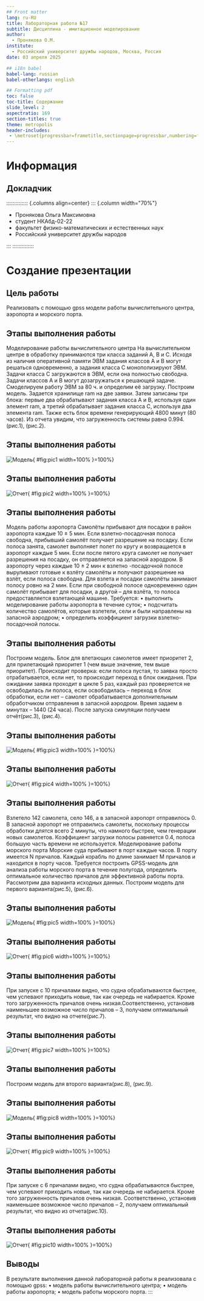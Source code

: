 ```yaml
---
## Front matter
lang: ru-RU
title: Лабораторная работа №17
subtitle: Дисциплина - имитационное моделирование
author:
  - Пронякова О.М.
institute:
  - Российский университет дружбы народов, Москва, Россия
date: 03 апреля 2025

## i18n babel
babel-lang: russian
babel-otherlangs: english

## Formatting pdf
toc: false
toc-title: Содержание
slide_level: 2
aspectratio: 169
section-titles: true
theme: metropolis
header-includes:
 - \metroset{progressbar=frametitle,sectionpage=progressbar,numbering=fraction}
---
```


# Информация

## Докладчик

:::::::::::::: {.columns align=center}
::: {.column width="70%"}

  * Пронякова Ольга Максимовна
  * студент НКАбд-02-22
  * факультет физико-математических и естественных наук
  * Российский университет дружбы народов

:::
::::::::::::::

# Создание презентации

## Цель работы

Реализовать с помощью gpss модели работы вычислительного центра, аэропорта и морского порта.

## Этапы выполнения работы

Моделирование работы вычислительного центра 
На вычислительном центре в обработку принимаются три класса заданий А, В и С. Исходя из наличия оперативной памяти ЭВМ задания классов А и В могут решаться одновременно, а задания класса С монополизируют ЭВМ. Задачи класса С загружаются в ЭВМ, если она полностью свободна. Задачи классов А и В могут дозагружаться к решающей задаче. Смоделируем работу ЭВМ за 80 ч. и определим её загрузку. Построим модель.  Задается хранилище ram на две заявки. Затем записаны три блока: первые два обрабатывают задания класса A и B, используя один элемент ram, а третий обрабатывает задания класса C, используя два элемента ram. Также есть блок  времени генерирующий 4800 минут (80 часов).  Из отчета увидим, что загруженность системы равна 0.994.(рис.1), (рис.2).

## Этапы выполнения работы

![Модель](image/pic1.jpeg){ #fig:pic1 width=100% }=100%}

## Этапы выполнения работы

![Отчет](image/pic2.jpeg){ #fig:pic2 width=100% }=100%}

## Этапы выполнения работы

Модель работы аэропорта Самолёты прибывают для посадки в район аэропорта каждые 10 ± 5 мин. Если взлетно-посадочная полоса свободна, прибывший самолёт получает разрешение на посадку. Если полоса занята, самолет выполняет полет по кругу и возвращается в аэропорт каждые 5 мин. Если после пятого круга самолет не получает разрешения на посадку, он отправляется на запасной аэродром. В аэропорту через каждые 10 ± 2 мин к взлетно -посадочной полосе выруливают готовые к взлёту самолёты и получают разрешение на взлёт, если полоса свободна. Для взлета и посадки самолёты занимают полосу ровно на 2 мин. Если при свободной полосе одновременно один самолёт прибывает для посадки, а другой – для взлёта, то полоса предоставляется взлетающей машине. Требуется: 
• выполнить моделирование работы аэропорта в течение суток; 
• подсчитать количество самолётов, которые взлетели, сели и были направлены на запасной аэродром; 
• определить коэффициент загрузки взлетно-посадочной полосы. 

## Этапы выполнения работы

Построим модель.  Блок для влетающих самолетов имеет приоритет 2, для прилетающий приоритет 1 (чем выше значение, тем выше приоритет). Происходит проверка: если полоса пустая, то заявка просто отрабатывается, если нет, то происходит переход в блок ожидания. При ожидании заявка проходит в цикле 5 раз, каждый раз проверяется не освободилась ли полоса, если освободилась – переход в блок обработки, если нет – самолет обрабатывается дополнительным обработчиком отправления в запасной аэродром. Время задаем в минутах – 1440 (24 часа). После запуска симуляции получаем отчёт(рис.3), (рис.4).

## Этапы выполнения работы

![Модель](image/pic3.jpeg){ #fig:pic3 width=100% }=100%}

## Этапы выполнения работы

![Отчет](image/pic4.jpeg){ #fig:pic4 width=100% }=100%}

## Этапы выполнения работы

 Взлетело 142 самолета, село 146, а в запасной аэропорт отправилось 0. В запасной аэропорт не отправились самолеты, поскольку процессы обработки длятся всего 2 минуты, что намного быстрее, чем генерации новых самолетов. Коэффициент загрузки полосы равняется 0.4, полоса большую часть времени не используется. 
Моделирование работы морского порта Морские суда прибывают в порт каждые  часов. В порту имеется N причалов. Каждый корабль по длине занимает M причалов и находится в порту  часов. Требуется построить GPSS-модель для анализа работы морского порта в течение полугода, определить оптимальное количество причалов для эффективной работы порта. Рассмотрим два варианта исходных данных.  Построим модель для первого варианта(рис.5), (рис.6).

## Этапы выполнения работы

![Модель](image/pic5.jpeg){ #fig:pic5 width=100% }=100%}

## Этапы выполнения работы

![Отчет](image/pic6.jpeg){ #fig:pic6 width=100% }=100%}

## Этапы выполнения работы

При запуске с 10 причалами видно, что судна обрабатываются быстрее, чем успевают приходить новые, так как очередь не набирается. Кроме того загруженность причалов очень низкая.Соответственно, установив наименьшее возможное число причалов – 3, получаем оптимальный результат, что видно на отчете(рис.7).

## Этапы выполнения работы

![Отчет](image/pic7.jpeg){ #fig:pic7 width=100% }=100%}

## Этапы выполнения работы

Построим модель для второго варианта(рис.8), (рис.9).

## Этапы выполнения работы

![Модель](image/pic8.jpeg){ #fig:pic8 width=100% }=100%}

## Этапы выполнения работы

![Отчет](image/pic9.jpeg){ #fig:pic9 width=100% }=100%}

## Этапы выполнения работы

При запуске с 6 причалами видно, что судна обрабатываются быстрее, чем успевают приходить новые, так как очередь не набирается. Кроме того загруженность причалов очень низкая. Соответственно, установив наименьшее возможное число причалов – 2, получаем оптимальный результат, что видно из отчета(рис.10).

## Этапы выполнения работы

![Отчет](image/pic10.jpeg){ #fig:pic10 width=100% }=100%}

## Выводы

В результате выполнения данной лабораторной работы я реализовала с помощью gpss: 
• модель работы вычислительного центра; 
• модель работы аэропорта; 
• модель работы морского порта. 
:::

